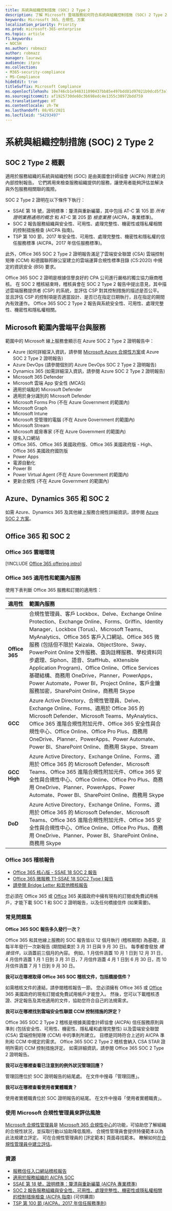 ```yaml
---
title: 系統與組織控制措施 (SOC) 2 Type 2
description: 了解 Microsoft 雲端服務如何符合系統與組織控制措施 (SOC) 2 Type 2 的作業安全性標準。
keywords: Microsoft 365、合規性、方案
localization_priority: Priority
ms.prod: microsoft-365-enterprise
ms.topic: article
f1.keywords:
- NOCSH
ms.author: robmazz
author: robmazz
manager: laurawi
audience: itpro
ms.collection:
- M365-security-compliance
- MS-Compliance
hideEdit: true
titleSuffix: Microsoft Compliance
ms.openlocfilehash: 10e746cb1e948311090437bb85e497bdd81d97021b9dcd5f3a767c3237f5b8b6
ms.sourcegitcommit: af1925730de60c3b698edc4e1355c38972bdd759
ms.translationtype: HT
ms.contentlocale: zh-TW
ms.lasthandoff: 08/05/2021
ms.locfileid: "54293497"
---
```

# <a name="system-and-organization-controls-soc-2-type-2"></a>系統與組織控制措施 (SOC) 2 Type 2

## <a name="soc-2-type-2-overview"></a>SOC 2 Type 2 概觀

適用於服務組織的系統與組織控制 (SOC) 是由美國會計師協會 (AICPA) 所建立的內部控制報告。 它們將用來檢查服務組織提供的服務，讓使用者能夠評估並解決與外包服務相關聯的風險。

SOC 2 Type 2 證明在以下條件下執行：

- SSAE 第 18 號，證明標準：釐清與重新編纂，其中包括 AT-C 第 105 節 *所有證明業務通用的概念* 和 AT-C 第 205 節 *檢查業務* (AICPA，專業標準)。
- SOC 2 報告服務組織與安全性、可用性、處理完整性、機密性或隱私權相關的控制措施檢查 (AICPA 指南)。
- TSP 第 100 節，2017 年安全性、可用性、處理完整性、機密性和隱私權的信任服務標準 (AICPA，2017 年信任服務標準)。

此外，Office 365 SOC 2 Type 2 證明報告滿足了雲端安全聯盟 (CSA) 雲端控制矩陣 (CCM) 和德國聯邦辦公室建立的雲端運算合規性標準目錄 (C5:2020) 中規定的資訊安全 (BSI) 要求。

Office 365 SOC 2 證明是根據信譽良好的 CPA 公司進行嚴格的獨立協力廠商稽核。 在 SOC 2 稽核結束時，稽核員會在 SOC 2 Type 2 報告中提出意見，其中描述雲端服務提供者 (CSP) 的系統，並評估 CSP 對其控制措施的描述是否公平。 並且評估 CSP 的控制項是否適當設計、是否已在指定日期執行，且在指定的期間內有效運作。 Office 365 SOC 2 Type 2 報告與系統安全性、可用性、處理完整性、機密性和隱私權相關。

## <a name="microsoft-in-scope-cloud-platforms--services"></a>Microsoft 範圍內雲端平台與服務

範圍中的 Microsoft 線上服務會顯示在 Azure SOC 2 Type 2 證明報告中：

- Azure (如何詳細深入資訊，請參閱 [Microsoft Azure 合規性方案](https://azure.microsoft.com/resources/microsoft-azure-compliance-offerings/)或 Azure SOC 2 Type 2 證明報告)
- Azure DevOps (請參閱個別的 Azure DevOps SOC 2 Type 2 證明報告)
- Dynamics 365 (如需詳細深入資訊，請參閱 Azure SOC 2 Type 2 證明報告)
- Microsoft 365 Defender
- Microsoft 雲端 App 安全性 (MCAS)
- 適用於端點的 Microsoft Defender
- 適用於身分識別的 Microsoft Defender
- Microsoft Forms Pro (不在 Azure Government 的範圍內)
- Microsoft Graph
- Microsoft Intune
- Microsoft 受管理的電腦 (不在 Azure Government 的範圍內)
- Microsoft Stream
- Microsoft 威脅專家 (不在 Azure Government 的範圍內)
- 提名入口網站
- Office 365、Office 365 美國政府版、Office 365 美國政府版 - High、Office 365 美國政府國防版
- Power Apps
- 電源自動化
- Power BI
- Power Virtual Agent (不在 Azure Government 的範圍內)
- 更新合規性 (不在 Azure Government 的範圍內)

## <a name="azure-dynamics-365-and-soc-2"></a>Azure、Dynamics 365 和 SOC 2

如需 Azure、Dynamics 365 及其他線上服務合規性詳細資訊，請參閱 [Azure SOC 2 方案](/azure/compliance/offerings/offering-soc-2)。

## <a name="office-365-and-soc-2"></a>Office 365 和 SOC 2

### <a name="office-365-cloud-environments"></a>Office 365 雲端環境

[!INCLUDE [Office 365 offering intro](../includes/o365-offering-introduction.md)]

### <a name="office-365-applicability-and-in-scope-services"></a>Office 365 適用性和範圍內服務

使用下表判斷 Office 365 服務和訂閱的適用性：

| **適用性** | **範圍內服務** |
|:------------------|:----------------------|
| **Office 365** | 合規性管理員、客戶 Lockbox、Delve、Exchange Online Protection、Exchange Online、Forms、Griffin、Identity Manager、Lockbox (Torus)、Microsoft Teams、MyAnalytics、Office 365 客戶入口網站、Office 365 微服務 (包括但不限於 Kaizala、ObjectStore、Sway、PowerPoint Online 文件服務、查詢註釋服務、學校資料同步處理、Siphon、語音、StaffHub、eXtensible Application Program)、Office Online、Office Services 基礎結構、商務用 OneDrive，Planner，PowerApps，Power Automate，Power BI，Project Online，客戶金鑰服務加密，SharePoint Online，商務用 Skype |
| **GCC** | Azure Active Directory、合規性管理員、Delve、Exchange Online、Forms、適用於 Office 365 的 Microsoft Defender、Microsoft Teams、MyAnalytics、Office 365 進階合規性附加元件、Office 365 安全性與合規性中心、Office Online、Office Pro Plus、商務用 OneDrive、Planner、PowerApps、Power Automate、Power BI、SharePoint Online、商務用 Skype、Stream |
| **GCC High** | Azure Active Directory、Exchange Online、Forms、適用於 Office 365 的 Microsoft Defender、Microsoft Teams、Office 365 進階合規性附加元件、Office 365 安全性與合規性中心、Office Online、Office Pro Plus、商務用 OneDrive、Planner、PowerApps、Power Automate、Power BI、SharePoint Online、商務用 Skype |
| **DoD** | Azure Active Directory、Exchange Online、Forms、適用於 Office 365 的 Microsoft Defender、Microsoft Teams、Office 365 進階合規性附加元件、Office 365 安全性與合規性中心、Office Online、Office Pro Plus、商務用 OneDrive、Planner、Power BI、SharePoint Online、商務用 Skype |

### <a name="office-365-audit-reports"></a>Office 365 稽核報告

- [Office 365 核心版 - SSAE 18 SOC 2 報告](https://aka.ms/o365SOC-2)
- [Office 365 微服務 T1-SSAE 18 SOC2 Type I 報告](https://aka.ms/o365-MS-SOC-2-type1)
- [請參閱 Bridge Letter 和其他稽核報告](https://aka.ms/auditreports)

您必須在 Office 365 或 [Office](https://azure.microsoft.com/global-infrastructure/government/request/) 365 美國政府中擁有現有的訂閱或免費試用帳戶，才能下載 SOC 1 和 SOC 2 證明報告，以及任何橋接信件 (如果需要)。

### <a name="frequently-asked-questions"></a>常見問題集

**Office 365 SOC 報告多久發行一次？**

Office 365 和其他線上服務的 SOC 報告皆以 12 個月執行 (稽核期間) 為基礎，且每半年發行一次新報告 (期間結束於 3 月 31 日與 9 月 30 日)。 每季都會發放 *橋接信件*，以涵蓋前三個月的內容。 例如，1 月信件涵蓋 10 月 1 日到 12 月 31 日，4 月信件涵蓋 1 月 1 日到 3 月 31 日，7 月信件涵蓋 4 月 1 日到 6 月 30 日，而 10 月信件涵蓋 7 月 1 日到 9 月 30 日。

**我可以在哪裡取得 Office 365 SOC 稽核文件，包括橋接信件？**

如需稽核文件的連結，請參閱稽核報告一節。 您必須擁有 Office 365 或 [Office](https://azure.microsoft.com/global-infrastructure/government/request/) 365 美國政府的現有訂閱或免費試用帳戶才能登入。 然後，您可以下載稽核憑證、評定報告及其他適用的文件，協助您符合自己的法規需求。

**我可以在哪裡找到雲端安全性聯盟 CCM 控制措施的評定？**

Office 365 SOC 2 Type 2 稽核是根據美國會計師協會 (AICPA) 信任服務原則與準則 (包括安全性、可用性、機密性、隱私權和處理完整性) 以及雲端安全聯盟 (CSA) 雲端控制矩陣 (CCM) 中的準則所建立。 目標是同時符合上述的 AICPA 準則和 CCM 中規定的需求。 Office 365 SOC 2 Type 2 稽核會納入 CSA STAR 證明所需的 CCM 控制措施評定。 如需詳細資訊，請參閱 Office 365 SOC 2 Type 2 證明報告。

**我可以在哪裡查看已注意到的例外狀況管理回應？**

管理回應位於 SOC 證明報告的結尾處。 在文件中搜尋「管理回應」。

**我可以在哪裡查看使用者實體職責？**

使用者實體職責位於 SOC 證明報告的結尾。 在文件中搜尋「使用者實體職責」。

### <a name="use-microsoft-compliance-manager-to-assess-your-risk"></a>使用 Microsoft 合規性管理員來評估風險

[Microsoft 合規性管理員](/microsoft-365/compliance/compliance-manager)是 [Microsoft 365 合規性中心](/microsoft-365/compliance/microsoft-365-compliance-center)的功能，可協助您了解組織的合規性狀況，並採取行動以協助降低風險。 合規性管理員會提供特優範本以為此法規建立評定。 可在合規性管理員的 [評定範本] 頁面尋找範本。 瞭解如何[在合規性管理員中建立評估](/microsoft-365/compliance/compliance-manager-assessments)。

### <a name="resources"></a>資源

- [服務信任入口網站稽核報告](https://servicetrust.microsoft.com/ViewPage/MSComplianceGuideV3)
- [適用於服務組織的 AICPA SOC](https://www.aicpa.org/interestareas/frc/assuranceadvisoryservices/socforserviceorganizations.html)
- [SSAE 第 18 號，證明標準：釐清與重新編纂 (AICPA 專業標準)](https://www.aicpa.org/Research/Standards/AuditAttest/DownloadableDocuments/SSAE_No_18.pdf)
- [SOC 2 報告服務組織與安全性、可用性、處理完整性、機密性或隱私權相關的控制措施檢查 (AICPA 指南)](https://future.aicpa.org/cpe-learning/publication/soc-2-reporting-on-an-examination-of-controls-at-a-service-organization-relevant-to-security-availability-processing-integrity-confidentiality-or-privacy-OPL) (可供購買)
- [TSP 第 100 節 (AICPA，2017 年信任服務準則)](https://www.aicpa.org/content/dam/aicpa/interestareas/frc/assuranceadvisoryservices/downloadabledocuments/trust-services-criteria.pdf)

